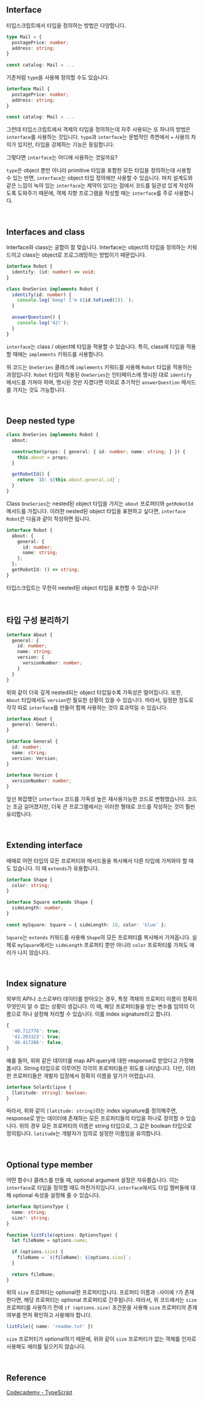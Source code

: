## Interface

타입스크립트에서 타입을 정의하는 방법은 다양합니다.

```typescript
type Mail = {
  postagePrice: number;
  address: string;
}
 
const catalog: Mail = ...
```

기존처럼 `type`을 사용해 정의할 수도 있습니다.

```typescript
interface Mail {
  postagePrice: number;
  address: string;
}
 
const catalog: Mail = ...
```

그런데 타입스크립트에서 객체의 타입을 정의하는데 자주 사용되는 또 하나의 방법은 `interface`를 사용하는 것입니다. `type`과 `interface`는 문법적인 측면에서 `=` 사용의 차이가 있지만, 타입을 강제하는 기능은 동일합니다.

그렇다면 `interface`는 어디에 사용하는 것일까요?

`type`은 object 뿐만 아니라 primitive 타입을 포함한 모든 타입을 정의하는데 사용할 수 있는 반면, `interface`는 object 타입 정의에만 사용할 수 있습니다. 마치 설계도와 같은 느낌이 녹아 있는 `interface`는 제약이 있다는 점에서 코드를 일관성 있게 작성하도록 도와주기 때문에, 객체 지향 프로그램을 작성할 때는 `interface`를 주로 사용합니다.

​    

## Interfaces and class

Interface와 class는 궁합이 잘 맞습니다. Interface는 object의 타입을 정의하는 키워드이고 class는 object로 프로그래밍하는 방법이기 때문입니다. 

```typescript
interface Robot {
  identify: (id: number) => void;
}
 
class OneSeries implements Robot {
  identify(id: number) {
    console.log(`beep! I'm ${id.toFixed(2)}.`);
  }
 
  answerQuestion() {
    console.log('42!');
  }
}
```

`interface`는 class / object에 타입을 적용할 수 있습니다. 특히, class에 타입을 적용할 때에는 `implements` 키워드를 사용합니다.

위 코드는 `OneSeries` 클래스에 `implements` 키워드를 사용해 `Robot` 타입을 적용하는 과정입니다. `Robot` 타입이 적용된 `OneSeries`는 인터페이스에 명시된 대로 `identify` 메서드를 가져야 하며, 명시된 것만 지켰다면 이외로 추가적인 `answerQuestion` 메서드를 가지는 것도 가능합니다.

​    

## Deep nested type

```typescript
class OneSeries implements Robot {
  about;
 
  constructor(props: { general: { id: number; name: string; } }) {
    this.about = props;
  }
 
  getRobotId() {
    return `ID: ${this.about.general.id}`;
  }
}
```

Class `OneSeries`는 nested된 object 타입을 가지는 `about` 프로퍼티와 `getRobotId` 메서드를 가집니다. 이러한 nested된 object 타입을 표현하고 싶다면, `interface` `Robot`은 다음과 같이 작성하면 됩니다.

```typescript
interface Robot {
  about: {
    general: {
      id: number;
      name: string;
    };
  };
  getRobotId: () => string;
}
```

타입스크립트는 무한히 nested된 object 타입을 표현할 수 있습니다!

​    

## 타입 구성 분리하기

```typescript
interface About {
  general: {
    id: number;
    name: string;
    version: {
      versionNumber: number;
    }
  }
}
```

위와 같이 더욱 깊게 nested되는 object 타입일수록 가독성은 떨어집니다. 또한, `About` 타입에서도 `version`만 필요한 상황이 있을 수 있습니다. 따라서, 일정한 정도로 각각 따로 `interface`를 만들어 함께 사용하는 것이 효과적일 수 있습니다.

```typescript
interface About {
  general: General;
}
 
interface General {
  id: number;
  name: string;
  version: Version;
}
 
interface Version {
  versionNumber: number;
}
```

앞선 복잡했던 `interface` 코드를 가독성 높은 재사용가능한 코드로 변형했습니다. 코드는 조금 길어졌지만, 더욱 큰 프로그램에서는 이러한 형태로 코드를 작성하는 것이 훨씬 유리합니다.

​    

## Extending interface

때때로 어떤 타입의 모든 프로퍼티와 메서드들을 복사해서 다른 타입에 가져와야 할 때도 있습니다. 이 때 `extends`가 유용합니다.

```typescript
interface Shape {
  color: string;
}
 
interface Square extends Shape {
  sideLength: number;
}
 
const mySquare: Square = { sideLength: 10, color: 'blue' };
```

`Square`는 `extends` 키워드를 사용해 `Shape`의 모든 프로퍼티를 복사해서 가져옵니다. 실제로 `mySquare`에서는 `sideLength` 프로퍼티 뿐만 아니라 `color` 프로퍼티를 가져도 에러가 나지 않습니다.

​    

## Index signature

외부의 API나 소스로부터 데이터를 받아오는 경우, 특정 객체의 프로퍼티 이름이 정확히 무엇인지 알 수 없는 상황이 생깁니다. 이 때, 해당 프로퍼티들을 받는 변수를 임의의 이름으로 하나 설정해 처리할 수 있습니다. 이를 index signature라고 합니다.

```typescript
{
  '40.712776': true;
  '41.203323': true;
  '40.417286': false;
}
```

예를 들어, 위와 같은 데이터를 map API query에 대한 response로 받았다고 가정해봅시다. String 타입으로 이루어진 각각의 프로퍼티들은 위도를 나타냅니다. 다만, 이러한 프로퍼티들은 개발자 입장에서 정확히 이름을 알기가 어렵습니다.

```typescript
interface SolarEclipse {
  [latitude: string]: boolean;
} 
```

따라서, 위와 같이 `[latitude: string]`라는 index signature를 정의해주면, response로 받는 데이터에 존재하는 모든 프로퍼티들의 타입을 하나로 정의할 수 있습니다. 위의 경우 모든 프로퍼티의 이름은 string 타입으로, 그 값은 boolean 타입으로 정의됩니다. `latitude`는 개발자가 임의로 설정한 이름임을 유의합니다.

​    

## Optional type member

어떤 함수나 클래스를 만들 때, optional argument 설정은 자유롭습니다. 이는 `interface`로 타입을 정의할 때도 마찬가지입니다. `interface`에서도 타입 멤버들에 대해 optional 속성을 설정해 줄 수 있습니다.

```typescript
interface OptionsType {
  name: string;
  size?: string;
}
 
function listFile(options: OptionsType) {
  let fileName = options.name;
 
  if (options.size) {
    fileName = `${fileName}: ${options.size}`;
  }
 
  return fileName;
}
```

위의 `size` 프로퍼티는 optional한 프로퍼티입니다. 프로퍼티 이름과 `:`사이에 `?`가 존재한다면, 해당 프로퍼티는 optional 프로퍼티로 간주됩니다. 따라서, 위 코드에서는 `size` 프로퍼티를 사용하기 전에 `if (options.size)` 조건문을 사용해 `size` 프로퍼티의 존재 여부를 먼저 확인하고 사용해야 합니다.

```typescript
listFile({ name: 'readme.txt' })
```

`size` 프로퍼티가 optional하기 때문에, 위와 같이 `size` 프로퍼티가 없는 객체를 인자로 사용해도 에러를 일으키지 않습니다.

​    

## Reference

[Codecademy - TypeScript](https://www.codecademy.com/learn/learn-typescript)
